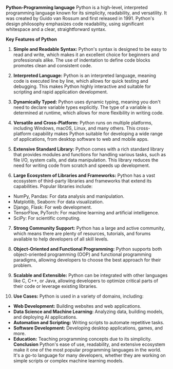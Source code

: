 **Python-Programming language**
Python is a high-level, interpreted programming language known for its simplicity, readability, and versatility. It was created by Guido van Rossum and first released in 1991. Python's design philosophy emphasizes code readability, using significant whitespace and a clear, straightforward syntax.

**Key Features of Python**
1. **Simple and Readable Syntax:** Python's syntax is designed to be easy to read and write, which makes it an excellent choice for beginners and professionals alike. The use of indentation to define code blocks promotes clean and consistent code.

2. **Interpreted Language:** Python is an interpreted language, meaning code is executed line by line, which allows for quick testing and debugging. This makes Python highly interactive and suitable for scripting and rapid application development.

3. **Dynamically Typed:** Python uses dynamic typing, meaning you don't need to declare variable types explicitly. The type of a variable is determined at runtime, which allows for more flexibility in writing code.

4. **Versatile and Cross-Platform:** Python runs on multiple platforms, including Windows, macOS, Linux, and many others. This cross-platform capability makes Python suitable for developing a wide range of applications, from desktop software to web and mobile apps.

5. **Extensive Standard Library:** Python comes with a rich standard library that provides modules and functions for handling various tasks, such as file I/O, system calls, and data manipulation. This library reduces the need for writing code from scratch and speeds up development.

6. **Large Ecosystem of Libraries and Frameworks:** Python has a vast ecosystem of third-party libraries and frameworks that extend its capabilities. Popular libraries include:

- NumPy, Pandas: For data analysis and manipulation.
- Matplotlib, Seaborn: For data visualization.
- Django, Flask: For web development.
- TensorFlow, PyTorch: For machine learning and artificial intelligence.
- SciPy: For scientific computing.
7. **Strong Community Support:** Python has a large and active community, which means there are plenty of resources, tutorials, and forums available to help developers of all skill levels.

8. **Object-Oriented and Functional Programming:** Python supports both object-oriented programming (OOP) and functional programming paradigms, allowing developers to choose the best approach for their problem.

9. **Scalable and Extensible:** Python can be integrated with other languages like C, C++, or Java, allowing developers to optimize critical parts of their code or leverage existing libraries.

10. **Use Cases:** Python is used in a variety of domains, including:

- **Web Development:** Building websites and web applications.
- **Data Science and Machine Learning:** Analyzing data, building models, and deploying AI applications.
- **Automation and Scripting:** Writing scripts to automate repetitive tasks.
- **Software Development:** Developing desktop applications, games, and more.
- **Education:** Teaching programming concepts due to its simplicity.
**Conclusion**
Python's ease of use, readability, and extensive ecosystem make it one of the most popular programming languages in the world. It's a go-to language for many developers, whether they are working on simple scripts or complex machine learning models.
